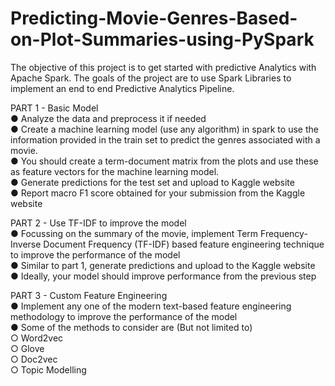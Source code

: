 # Predicting-Movie-Genres-Based-on-Plot-Summaries-using-PySpark

The objective of this project is to get started with predictive Analytics with Apache Spark.
The goals of the project are to use Spark Libraries to implement an end to end Predictive
Analytics Pipeline.

PART 1 - Basic Model <br>
● Analyze the data and preprocess it if needed <br>
● Create a machine learning model (use any algorithm) in spark to use the information provided in the train set to predict the genres associated with a movie. <br>
● You should create a term-document matrix from the plots and use these as feature vectors for the machine learning model. <br>
● Generate predictions for the test set and upload to Kaggle website <br>
● Report macro F1 score obtained for your submission from the Kaggle website <br>

PART 2 - Use TF-IDF to improve the model <br>
● Focussing on the summary of the movie, implement Term Frequency-Inverse Document Frequency (TF-IDF) based feature engineering technique to improve the performance of the model<br>
● Similar to part 1, generate predictions and upload to the Kaggle website<br>
● Ideally, your model should improve performance from the previous step<br>

PART 3 - Custom Feature Engineering <br>
● Implement any one of the modern text-based feature engineering methodology to improve the performance of the model<br>
● Some of the methods to consider are (But not limited to)<br>
○ Word2vec<br>
○ Glove<br>
○ Doc2vec<br>
○ Topic Modelling<br>

